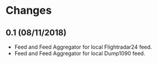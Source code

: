 # Changes

## 0.1 (08/11/2018)
* Feed and Feed Aggregator for local Flightradar24 feed.
* Feed and Feed Aggregator for local Dump1090 feed.
